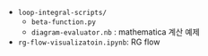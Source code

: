 - `loop-integral-scripts/`
	- `beta-function.py`
	- `diagram-evaluator.nb` : mathematica 계산 예제
- `rg-flow-visualizatoin.ipynb`: RG flow 